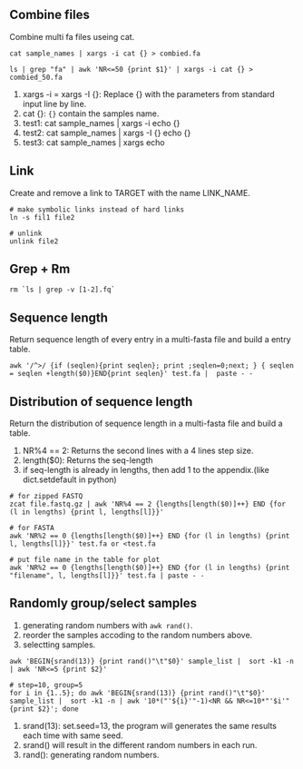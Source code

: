## Combine files

Combine multi fa files useing cat. 

```
cat sample_names | xargs -i cat {} > combied.fa

ls | grep "fa" | awk 'NR<=50 {print $1}' | xargs -i cat {} > combied_50.fa
```
1. xargs -i = xargs -I {}: Replace {} with the parameters from standard input line by line.
2. cat {}: `{}` contain the samples name.
3. test1: cat sample_names | xargs -i echo {}
4. test2: cat sample_names | xargs -I {} echo {}
5. test3: cat sample_names | xargs echo


## Link

Create and remove a link to TARGET with the name LINK_NAME.

```
# make symbolic links instead of hard links
ln -s fil1 file2

# unlink
unlink file2
```

## Grep + Rm
	
	rm `ls | grep -v [1-2].fq`

## Sequence length

Return sequence length of every entry in a multi-fasta file and build a entry table.

	awk '/^>/ {if (seqlen){print seqlen}; print ;seqlen=0;next; } { seqlen = seqlen +length($0)}END{print seqlen}' test.fa |  paste - -
	
## Distribution of sequence length

Return the distribution of sequence length in a multi-fasta file and build a table.

1. NR%4 == 2: Returns the second lines with a 4 lines step size. 
2. length($0): Returns the seq-length
3. if seq-length is already in lengths, then add 1 to the appendix.(like dict.setdefault in python)

```
# for zipped FASTQ
zcat file.fastq.gz | awk 'NR%4 == 2 {lengths[length($0)]++} END {for (l in lengths) {print l, lengths[l]}}'

# for FASTA
awk 'NR%2 == 0 {lengths[length($0)]++} END {for (l in lengths) {print l, lengths[l]}}' test.fa or <test.fa
	
# put file name in the table for plot 
awk 'NR%2 == 0 {lengths[length($0)]++} END {for (l in lengths) {print "filename", l, lengths[l]}}' test.fa | paste - - 
```

## Randomly group/select samples

1. generating random numbers with `awk rand()`. 
2. reorder the samples accoding to the random numbers above.
3. selectting samples.

```
awk 'BEGIN{srand(13)} {print rand()"\t"$0}' sample_list |  sort -k1 -n | awk 'NR<=5 {print $2}'

# step=10, group=5
for i in {1..5}; do awk 'BEGIN{srand(13)} {print rand()"\t"$0}' sample_list |  sort -k1 -n | awk '10*("'${i}'"-1)<NR && NR<=10*"'$i'" {print $2}'; done
```	

1. srand(13): set.seed=13, the program will generates the same results each time with same seed. 
2. srand() will result in the different random numbers in each run.
3. rand(): generating random numbers.
